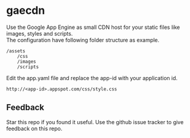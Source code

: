 # gaecdn

Use the Google App Engine as small CDN host for your static files like images, styles and scripts.  
The configuration have following folder structure as example.

    /assets
        /css
        /images
        /scripts

Edit the app.yaml file and replace the app-id with your application id.

    http://<app-id>.appspot.com/css/style.css

## Feedback
Star this repo if you found it useful. Use the github issue tracker to give feedback on this repo.